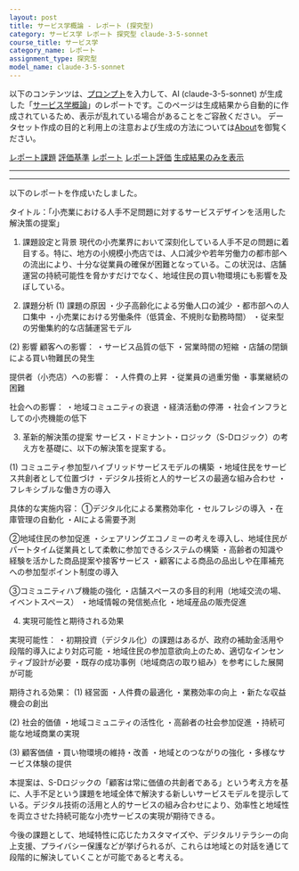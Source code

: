 ```yaml
---
layout: post
title: サービス学概論 - レポート (探究型)
category: サービス学 レポート 探究型 claude-3-5-sonnet
course_title: サービス学
category_name: レポート
assignment_type: 探究型
model_name: claude-3-5-sonnet
---
```


以下のコンテンツは、[プロンプト](http://127.0.0.1:8000/generated/サービス学/claude-3-5-sonnet/prompt_レポート-探究型.md)を入力して、AI (claude-3-5-sonnet) が生成した「[サービス学概論](/contents/サービス学/)」のレポートです。このページは生成結果から自動的に作成されているため、表示が乱れている場合があることをご容赦ください。
データセット作成の目的と利用上の注意および生成の方法については[About](/About)を御覧ください。

[レポート課題](../レポート課題-探究型)
[評価基準](../評価基準-探究型)
[レポート](../レポート-探究型)
[レポート評価](../レポート評価-探究型)
[生成結果のみを表示](http://127.0.0.1:8000/generated/サービス学/claude-3-5-sonnet/レポート-探究型.md)
  

***
***
  
以下のレポートを作成いたしました。

タイトル：「小売業における人手不足問題に対するサービスデザインを活用した解決策の提案」

1. 課題設定と背景
現代の小売業界において深刻化している人手不足の問題に着目する。特に、地方の小規模小売店では、人口減少や若年労働力の都市部への流出により、十分な従業員の確保が困難となっている。この状況は、店舗運営の持続可能性を脅かすだけでなく、地域住民の買い物環境にも影響を及ぼしている。

2. 課題分析
(1) 課題の原因
・少子高齢化による労働人口の減少
・都市部への人口集中
・小売業における労働条件（低賃金、不規則な勤務時間）
・従来型の労働集約的な店舗運営モデル

(2) 影響
顧客への影響：
・サービス品質の低下
・営業時間の短縮
・店舗の閉鎖による買い物難民の発生

提供者（小売店）への影響：
・人件費の上昇
・従業員の過重労働
・事業継続の困難

社会への影響：
・地域コミュニティの衰退
・経済活動の停滞
・社会インフラとしての小売機能の低下

3. 革新的解決策の提案
サービス・ドミナント・ロジック（S-Dロジック）の考え方を基礎に、以下の解決策を提案する。

(1) コミュニティ参加型ハイブリッドサービスモデルの構築
・地域住民をサービス共創者として位置づけ
・デジタル技術と人的サービスの最適な組み合わせ
・フレキシブルな働き方の導入

具体的な実施内容：
①デジタル化による業務効率化
・セルフレジの導入
・在庫管理の自動化
・AIによる需要予測

②地域住民の参加促進
・シェアリングエコノミーの考えを導入し、地域住民がパートタイム従業員として柔軟に参加できるシステムの構築
・高齢者の知識や経験を活かした商品提案や接客サービス
・顧客による商品の品出しや在庫補充への参加型ポイント制度の導入

③コミュニティハブ機能の強化
・店舗スペースの多目的利用（地域交流の場、イベントスペース）
・地域情報の発信拠点化
・地域産品の販売促進

4. 実現可能性と期待される効果

実現可能性：
・初期投資（デジタル化）の課題はあるが、政府の補助金活用や段階的導入により対応可能
・地域住民の参加意欲向上のため、適切なインセンティブ設計が必要
・既存の成功事例（地域商店の取り組み）を参考にした展開が可能

期待される効果：
(1) 経営面
・人件費の最適化
・業務効率の向上
・新たな収益機会の創出

(2) 社会的価値
・地域コミュニティの活性化
・高齢者の社会参加促進
・持続可能な地域商業の実現

(3) 顧客価値
・買い物環境の維持・改善
・地域とのつながりの強化
・多様なサービス体験の提供

本提案は、S-Dロジックの「顧客は常に価値の共創者である」という考え方を基に、人手不足という課題を地域全体で解決する新しいサービスモデルを提示している。デジタル技術の活用と人的サービスの組み合わせにより、効率性と地域性を両立させた持続可能な小売サービスの実現が期待できる。

今後の課題として、地域特性に応じたカスタマイズや、デジタルリテラシーの向上支援、プライバシー保護などが挙げられるが、これらは地域との対話を通じて段階的に解決していくことが可能であると考える。
